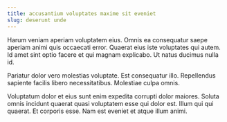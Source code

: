 ```yaml
---
title: accusantium voluptates maxime sit eveniet
slug: deserunt unde
---
```


Harum veniam aperiam voluptatem eius. Omnis ea consequatur saepe aperiam animi quis occaecati error. Quaerat eius iste voluptates qui autem. Id amet sint optio facere et qui magnam explicabo. Ut natus ducimus nulla id.

Pariatur dolor vero molestias voluptate. Est consequatur illo. Repellendus sapiente facilis libero necessitatibus. Molestiae culpa omnis.

Voluptatum dolor et eius sunt enim expedita corrupti dolor maiores. Soluta omnis incidunt quaerat quasi voluptatem esse qui dolor est. Illum qui qui quaerat. Et corporis esse. Nam est eveniet et atque illum animi.

